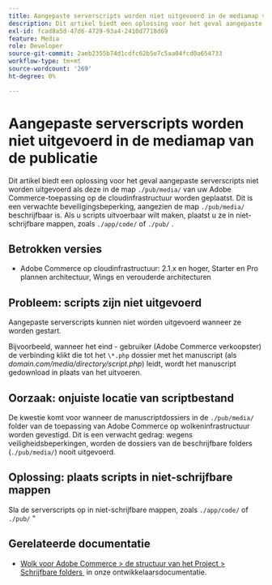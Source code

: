```yaml
---
title: Aangepaste serverscripts worden niet uitgevoerd in de mediamap van de publicatie
description: Dit artikel biedt een oplossing voor het geval aangepaste serverscripts niet worden uitgevoerd als ze in de &grave; worden geplaatst./pub/media/&grave; directory van uw Adobe Commerce-toepassing op cloudinfrastructuur. Dit is een verwachte veiligheidsbeperking, sinds &grave;.De map /pub/media/&grave; kan worden geschreven. Als u scripts uitvoerbaar wilt maken, plaatst u ze in niet-schrijfbare mappen, zoals './app/code/&grave; of &grave;./pub/".
exl-id: fcad8a5d-47d6-4729-93a4-2410d7710d69
feature: Media
role: Developer
source-git-commit: 2aeb2355b74d1cdfc62b5e7c5aa04fcd0a654733
workflow-type: tm+mt
source-wordcount: '269'
ht-degree: 0%

---
```


# Aangepaste serverscripts worden niet uitgevoerd in de mediamap van de publicatie

Dit artikel biedt een oplossing voor het geval aangepaste serverscripts niet worden uitgevoerd als deze in de map `./pub/media/` van uw Adobe Commerce-toepassing op de cloudinfrastructuur worden geplaatst. Dit is een verwachte beveiligingsbeperking, aangezien de map `./pub/media/` beschrijfbaar is. Als u scripts uitvoerbaar wilt maken, plaatst u ze in niet-schrijfbare mappen, zoals `./app/code/` of `./pub/` .

## Betrokken versies

* Adobe Commerce op cloudinfrastructuur: 2.1.x en hoger, Starter en Pro plannen architectuur, Wings en verouderde architecturen

## Probleem: scripts zijn niet uitgevoerd

Aangepaste serverscripts kunnen niet worden uitgevoerd wanneer ze worden gestart.

Bijvoorbeeld, wanneer het eind - gebruiker (Adobe Commerce verkoopster) de verbinding klikt die tot het `\*.php` dossier met het manuscript (als *domain.com/media/directory/script.php*) leidt, wordt het manuscript gedownload in plaats van het uitvoeren.

## Oorzaak: onjuiste locatie van scriptbestand

De kwestie komt voor wanneer de manuscriptdossiers in de `./pub/media/` folder van de toepassing van Adobe Commerce op wolkeninfrastructuur worden gevestigd. Dit is een verwacht gedrag: wegens veiligheidsbeperkingen, worden de dossiers van de beschrijfbare folders (`./pub/media/`) nooit uitgevoerd.

## Oplossing: plaats scripts in niet-schrijfbare mappen

Sla de serverscripts op in niet-schrijfbare mappen, zoals `./app/code/` of `./pub/` &quot;

## Gerelateerde documentatie

* [&#x200B; Wolk voor Adobe Commerce > de structuur van het Project > Schrijfbare folders &#x200B;](https://experienceleague.adobe.com/nl/docs/commerce-cloud-service/user-guide/project/file-structure#writable-directories) in onze ontwikkelaarsdocumentatie.
